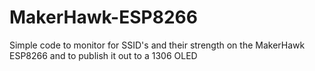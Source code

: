 # MakerHawk-ESP8266

Simple code to monitor for SSID's and their strength on the MakerHawk ESP8266 and to publish it out to a 1306 OLED
